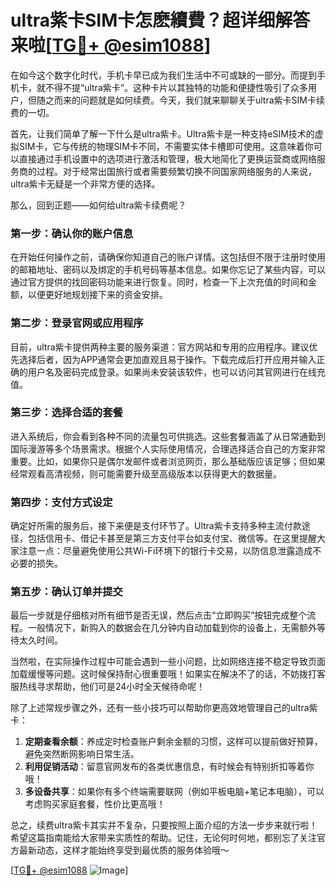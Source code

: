 # ultra紫卡SIM卡怎麽續費？超详细解答来啦[[TG💪+ @esim1088](https://t.me/s/esim1088)]

在如今这个数字化时代，手机卡早已成为我们生活中不可或缺的一部分。而提到手机卡，就不得不提“ultra紫卡”。这种卡片以其独特的功能和便捷性吸引了众多用户，但随之而来的问题就是如何续费。今天，我们就来聊聊关于ultra紫卡SIM卡续费的一切。

首先，让我们简单了解一下什么是ultra紫卡。Ultra紫卡是一种支持eSIM技术的虚拟SIM卡，它与传统的物理SIM卡不同，不需要实体卡槽即可使用。这意味着你可以直接通过手机设置中的选项进行激活和管理，极大地简化了更换运营商或网络服务商的过程。对于经常出国旅行或者需要频繁切换不同国家网络服务的人来说，ultra紫卡无疑是一个非常方便的选择。

那么，回到正题——如何给ultra紫卡续费呢？

### 第一步：确认你的账户信息

在开始任何操作之前，请确保你知道自己的账户详情。这包括但不限于注册时使用的邮箱地址、密码以及绑定的手机号码等基本信息。如果你忘记了某些内容，可以通过官方提供的找回密码功能来进行恢复。同时，检查一下上次充值的时间和金额，以便更好地规划接下来的资金安排。

### 第二步：登录官网或应用程序

目前，ultra紫卡提供两种主要的服务渠道：官方网站和专用的应用程序。建议优先选择后者，因为APP通常会更加直观且易于操作。下载完成后打开应用并输入正确的用户名及密码完成登录。如果尚未安装该软件，也可以访问其官网进行在线充值。

### 第三步：选择合适的套餐

进入系统后，你会看到各种不同的流量包可供挑选。这些套餐涵盖了从日常通勤到国际漫游等多个场景需求。根据个人实际使用情况，合理选择适合自己的方案非常重要。比如，如果你只是偶尔发邮件或者浏览网页，那么基础版应该足够；但如果经常观看高清视频，则可能需要升级至高级版本以获得更大的数据量。

### 第四步：支付方式设定

确定好所需的服务后，接下来便是支付环节了。Ultra紫卡支持多种主流付款途径，包括信用卡、借记卡甚至是第三方支付平台如支付宝、微信等。在这里提醒大家注意一点：尽量避免使用公共Wi-Fi环境下的银行卡交易，以防信息泄露造成不必要的损失。

### 第五步：确认订单并提交

最后一步就是仔细核对所有细节是否无误，然后点击“立即购买”按钮完成整个流程。一般情况下，新购入的数据会在几分钟内自动加载到你的设备上，无需额外等待太久时间。

当然啦，在实际操作过程中可能会遇到一些小问题，比如网络连接不稳定导致页面加载缓慢等问题。这时候保持耐心很重要哦！如果实在解决不了的话，不妨拨打客服热线寻求帮助，他们可是24小时全天候待命呢！

除了上述常规步骤之外，还有一些小技巧可以帮助你更高效地管理自己的ultra紫卡：

1. **定期查看余额**：养成定时检查账户剩余金额的习惯，这样可以提前做好预算，避免突然断网影响日常生活。
2. **利用促销活动**：留意官网发布的各类优惠信息，有时候会有特别折扣等着你哦！
3. **多设备共享**：如果你有多个终端需要联网（例如平板电脑+笔记本电脑），可以考虑购买家庭套餐，性价比更高哦！

总之，续费ultra紫卡其实并不复杂，只要按照上面介绍的方法一步步来就行啦！希望这篇指南能给大家带来实质性的帮助。记住，无论何时何地，都别忘了关注官方最新动态，这样才能始终享受到最优质的服务体验哦～

[[TG💪+ @esim1088](https://t.me/s/esim1088) ![Image](https://i.postimg.cc/4NQfJmqS/Snipaste-2025-05-13-00-14-12.png)]